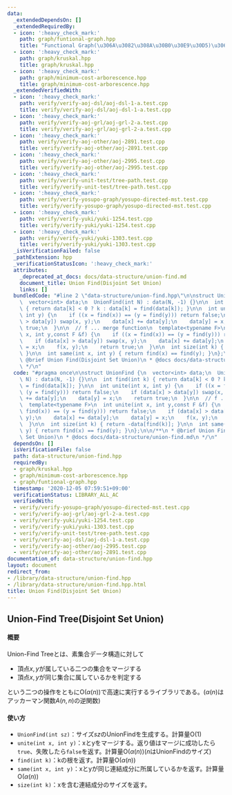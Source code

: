 ```yaml
---
data:
  _extendedDependsOn: []
  _extendedRequiredBy:
  - icon: ':heavy_check_mark:'
    path: graph/funtional-graph.hpp
    title: "Functional Graph(\u306A\u3082\u308A\u30B0\u30E9\u30D5)\u306E\u5206\u89E3"
  - icon: ':heavy_check_mark:'
    path: graph/kruskal.hpp
    title: graph/kruskal.hpp
  - icon: ':heavy_check_mark:'
    path: graph/minimum-cost-arborescence.hpp
    title: graph/minimum-cost-arborescence.hpp
  _extendedVerifiedWith:
  - icon: ':heavy_check_mark:'
    path: verify/verify-aoj-dsl/aoj-dsl-1-a.test.cpp
    title: verify/verify-aoj-dsl/aoj-dsl-1-a.test.cpp
  - icon: ':heavy_check_mark:'
    path: verify/verify-aoj-grl/aoj-grl-2-a.test.cpp
    title: verify/verify-aoj-grl/aoj-grl-2-a.test.cpp
  - icon: ':heavy_check_mark:'
    path: verify/verify-aoj-other/aoj-2891.test.cpp
    title: verify/verify-aoj-other/aoj-2891.test.cpp
  - icon: ':heavy_check_mark:'
    path: verify/verify-aoj-other/aoj-2995.test.cpp
    title: verify/verify-aoj-other/aoj-2995.test.cpp
  - icon: ':heavy_check_mark:'
    path: verify/verify-unit-test/tree-path.test.cpp
    title: verify/verify-unit-test/tree-path.test.cpp
  - icon: ':heavy_check_mark:'
    path: verify/verify-yosupo-graph/yosupo-directed-mst.test.cpp
    title: verify/verify-yosupo-graph/yosupo-directed-mst.test.cpp
  - icon: ':heavy_check_mark:'
    path: verify/verify-yuki/yuki-1254.test.cpp
    title: verify/verify-yuki/yuki-1254.test.cpp
  - icon: ':heavy_check_mark:'
    path: verify/verify-yuki/yuki-1303.test.cpp
    title: verify/verify-yuki/yuki-1303.test.cpp
  _isVerificationFailed: false
  _pathExtension: hpp
  _verificationStatusIcon: ':heavy_check_mark:'
  attributes:
    _deprecated_at_docs: docs/data-structure/union-find.md
    document_title: Union Find(Disjoint Set Union)
    links: []
  bundledCode: "#line 2 \"data-structure/union-find.hpp\"\n\nstruct UnionFind {\n\
    \  vector<int> data;\n  UnionFind(int N) : data(N, -1) {}\n\n  int find(int k)\
    \ { return data[k] < 0 ? k : data[k] = find(data[k]); }\n\n  int unite(int x,\
    \ int y) {\n    if ((x = find(x)) == (y = find(y))) return false;\n    if (data[x]\
    \ > data[y]) swap(x, y);\n    data[x] += data[y];\n    data[y] = x;\n    return\
    \ true;\n  }\n\n  // f ... merge function\n  template<typename F>\n  int unite(int\
    \ x, int y,const F &f) {\n    if ((x = find(x)) == (y = find(y))) return false;\n\
    \    if (data[x] > data[y]) swap(x, y);\n    data[x] += data[y];\n    data[y]\
    \ = x;\n    f(x, y);\n    return true;\n  }\n\n  int size(int k) { return -data[find(k)];\
    \ }\n\n  int same(int x, int y) { return find(x) == find(y); }\n};\n\n/**\n *\
    \ @brief Union Find(Disjoint Set Union)\n * @docs docs/data-structure/union-find.md\n\
    \ */\n"
  code: "#pragma once\n\nstruct UnionFind {\n  vector<int> data;\n  UnionFind(int\
    \ N) : data(N, -1) {}\n\n  int find(int k) { return data[k] < 0 ? k : data[k]\
    \ = find(data[k]); }\n\n  int unite(int x, int y) {\n    if ((x = find(x)) ==\
    \ (y = find(y))) return false;\n    if (data[x] > data[y]) swap(x, y);\n    data[x]\
    \ += data[y];\n    data[y] = x;\n    return true;\n  }\n\n  // f ... merge function\n\
    \  template<typename F>\n  int unite(int x, int y,const F &f) {\n    if ((x =\
    \ find(x)) == (y = find(y))) return false;\n    if (data[x] > data[y]) swap(x,\
    \ y);\n    data[x] += data[y];\n    data[y] = x;\n    f(x, y);\n    return true;\n\
    \  }\n\n  int size(int k) { return -data[find(k)]; }\n\n  int same(int x, int\
    \ y) { return find(x) == find(y); }\n};\n\n/**\n * @brief Union Find(Disjoint\
    \ Set Union)\n * @docs docs/data-structure/union-find.md\n */\n"
  dependsOn: []
  isVerificationFile: false
  path: data-structure/union-find.hpp
  requiredBy:
  - graph/kruskal.hpp
  - graph/minimum-cost-arborescence.hpp
  - graph/funtional-graph.hpp
  timestamp: '2020-12-05 07:59:51+09:00'
  verificationStatus: LIBRARY_ALL_AC
  verifiedWith:
  - verify/verify-yosupo-graph/yosupo-directed-mst.test.cpp
  - verify/verify-aoj-grl/aoj-grl-2-a.test.cpp
  - verify/verify-yuki/yuki-1254.test.cpp
  - verify/verify-yuki/yuki-1303.test.cpp
  - verify/verify-unit-test/tree-path.test.cpp
  - verify/verify-aoj-dsl/aoj-dsl-1-a.test.cpp
  - verify/verify-aoj-other/aoj-2995.test.cpp
  - verify/verify-aoj-other/aoj-2891.test.cpp
documentation_of: data-structure/union-find.hpp
layout: document
redirect_from:
- /library/data-structure/union-find.hpp
- /library/data-structure/union-find.hpp.html
title: Union Find(Disjoint Set Union)
---
```

## Union-Find Tree(Disjoint Set Union)

#### 概要

Union-Find Treeとは、素集合データ構造に対して

- 頂点$x,y$が属している二つの集合をマージする
- 頂点$x,y$が同じ集合に属しているかを判定する

という二つの操作をともに$\mathrm{O}(\alpha(n))$で高速に実行するライブラリである。($\alpha(n)$はアッカーマン関数$A(n, n)$の逆関数)

#### 使い方

- `UnionFind(int sz)`：サイズ$sz$のUnionFindを生成する。計算量$\mathrm{O}(1)$
- `unite(int x, int y)`：xとyをマージする。返り値はマージに成功したら`true`、失敗したら`false`を返す。計算量$\mathrm{O}(\alpha(n))$($n$はUnionFindのサイズ)
- `find(int k)`：kの根を返す。計算量$\mathrm{O}(\alpha(n))$
- `same(int x, int y)`：xとyが同じ連結成分に所属しているかを返す。計算量$\mathrm{O}(\alpha(n))$
- `size(int k)`：xを含む連結成分のサイズを返す。
